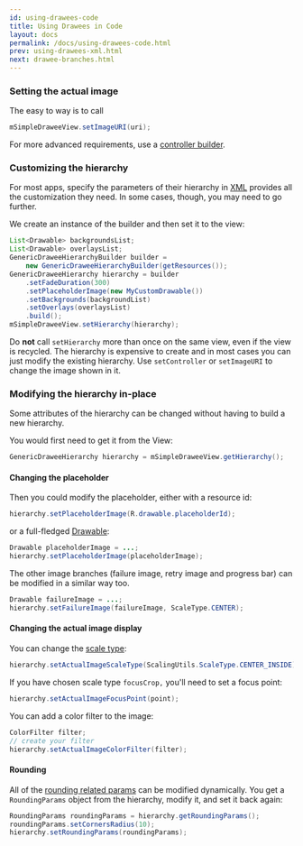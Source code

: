 ```yaml
---
id: using-drawees-code
title: Using Drawees in Code
layout: docs
permalink: /docs/using-drawees-code.html
prev: using-drawees-xml.html
next: drawee-branches.html
---
```


### Setting the actual image

The easy to way is to call 

```java
mSimpleDraweeView.setImageURI(uri);
```

For more advanced requirements, use a [controller builder](using-controllerbuilder.html).

### Customizing the hierarchy

For most apps, specify the parameters of their hierarchy in [XML](using-drawees-xml.html) provides all the customization they need. In some cases, though, you may need to go further.

We create an instance of the builder and then set it to the view:

```java
List<Drawable> backgroundsList;
List<Drawable> overlaysList;
GenericDraweeHierarchyBuilder builder =
    new GenericDraweeHierarchyBuilder(getResources());
GenericDraweeHierarchy hierarchy = builder
    .setFadeDuration(300)
    .setPlaceholderImage(new MyCustomDrawable())
    .setBackgrounds(backgroundList)
    .setOverlays(overlaysList)
    .build();
mSimpleDraweeView.setHierarchy(hierarchy);
```

Do **not** call `setHierarchy` more than once on the same view, even if the view is recycled. The hierarchy is expensive to create and in most cases you can just modify the existing hierarchy. Use `setController` or `setImageURI` to change the image shown in it.

### Modifying the hierarchy in-place

Some attributes of the hierarchy can be changed without having to build a new hierarchy. 

You would first need to get it from the View:

```java
GenericDraweeHierarchy hierarchy = mSimpleDraweeView.getHierarchy();
```

<a name="change_placeholder"></a>
#### Changing the placeholder

Then you could modify the placeholder, either with a resource id:

```java
hierarchy.setPlaceholderImage(R.drawable.placeholderId);
```

 or a full-fledged [Drawable](http://developer.android.com/reference/android/graphics/drawable/Drawable.html):

```java
Drawable placeholderImage = ...; 
hierarchy.setPlaceholderImage(placeholderImage);
```

The other image branches (failure image, retry image and progress bar) can be modified in a similar way too.

```java
Drawable failureImage = ...; 
hierarchy.setFailureImage(failureImage, ScaleType.CENTER);
```

#### Changing the actual image display

You can change the [scale type](scaling.html):

```java
hierarchy.setActualImageScaleType(ScalingUtils.ScaleType.CENTER_INSIDE);
```

If you have chosen scale type `focusCrop,` you'll need to set a focus point:

```java
hierarchy.setActualImageFocusPoint(point);
```

You can add a color filter to the image:

```java
ColorFilter filter;
// create your filter
hierarchy.setActualImageColorFilter(filter);
```

#### Rounding

All of the [rounding related params](rounded-corners-and-circles.html) can be modified dynamically. You get a `RoundingParams` object from the hierarchy, modify it, and set it back again:

```java
RoundingParams roundingParams = hierarchy.getRoundingParams();
roundingParams.setCornersRadius(10);
hierarchy.setRoundingParams(roundingParams);
```
